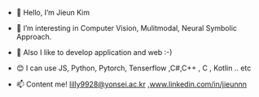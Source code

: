 - 👏 Hello, I’m Jieun Kim 
- 🌟 I’m interesting in Computer Vision, Mulitmodal, Neural Symbolic Approach.
- 🌟 Also I like to develop application and web :-)

- 😊 I can use JS, Python, Pytorch, Tenserflow ,C#,C++ , C , Kotlin .. etc

- 📫 Content me! lilly9928@yonsei.ac.kr ,www.linkedin.com/in/jieunnn

<!---
lilly9928/lilly9928 is a ✨ special ✨ repository because its `README.md` (this file) appears on your GitHub profile.
You can click the Preview link to take a look at your changes.
--->
